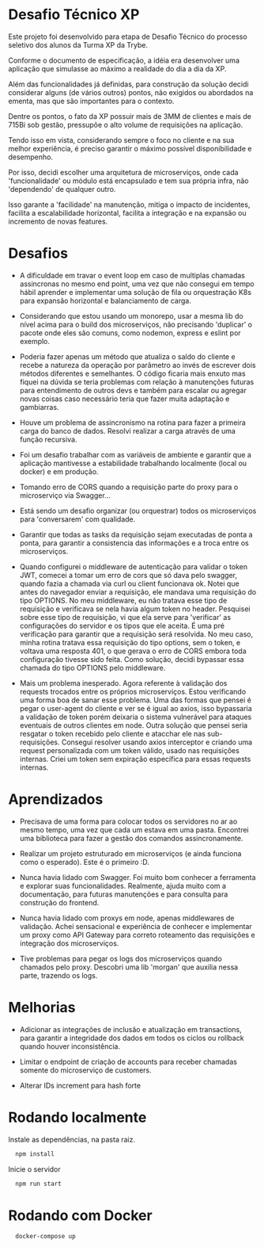 
# Desafio Técnico XP

Este projeto foi desenvolvido para etapa de Desafio Técnico do processo seletivo dos alunos da Turma XP da Trybe.

Conforme o documento de especificação, a idéia era desenvolver uma aplicação que simulasse
ao máximo a realidade do dia a dia da XP.

Além das funcionalidades já definidas, para construção da solução decidi considerar alguns (de vários outros) pontos,
não exigidos ou abordados na ementa, mas que são importantes para o contexto.

Dentre os pontos, o fato da XP possuir mais de 3MM de clientes e mais de 715Bi sob gestão, pressupõe o alto volume
de requisições na aplicação.

Tendo isso em vista, considerando sempre o foco no cliente e na sua melhor experiência, é preciso garantir
o máximo possível disponibilidade e desempenho.

Por isso, decidi escolher uma arquitetura de microserviços, onde cada 'funcionalidade' ou módulo está encapsulado
e tem sua própria infra, não 'dependendo' de qualquer outro.

Isso garante a 'facilidade' na manutenção, mitiga o impacto de incidentes, facilita a escalabilidade horizontal,
facilita a integração e na expansão ou incremento de novas features.

# Desafios

- A dificuldade em travar o event loop em caso de multiplas chamadas assincronas
no mesmo end point, uma vez que não consegui em tempo hábil aprender e implementar uma solução de fila
ou orquestração K8s para expansão horizontal e balanciamento de carga.

- Considerando que estou usando um monorepo, usar a mesma lib do nível acima para o build dos microserviços, não precisando 'duplicar' o pacote
onde eles são comuns, como nodemon, express e eslint por exemplo.

- Poderia fazer apenas um método que atualiza o saldo do cliente e recebe a natureza da operação por parâmetro ao invés de escrever dois métodos diferentes e semelhantes. O código ficaria mais enxuto mas fiquei na dúvida se teria problemas com relação à manutenções futuras para entendimento de outros devs e também para escalar ou agregar novas coisas caso necessário teria que fazer muita adaptação e gambiarras.

- Houve um problema de assincronismo na rotina para fazer a primeira carga do banco de dados. Resolvi realizar a carga através de uma função recursiva.

- Foi um desafio trabalhar com as variáveis de ambiente e garantir que a aplicação mantivesse a estabilidade trabalhando localmente (local ou docker) e em produção.

- Tomando erro de CORS quando a requisição parte do proxy para o microserviço via Swagger...

- Está sendo um desafio organizar (ou orquestrar) todos os microserviços para 'conversarem' com qualidade.

- Garantir que todas as tasks da requisição sejam executadas de ponta a ponta, para garantir a consistencia das informações e a troca entre os microserviços.

- Quando configurei o middleware de autenticação para validar o token JWT, comecei a tomar um erro de cors que só dava pelo swagger, quando fazia a chamada via curl ou client funcionava ok. Notei que antes do navegador enviar a requisição, ele mandava uma requisição do tipo OPTIONS. No meu middleware, eu não tratava esse tipo de requisição e verificava se nela havia algum token no header. Pesquisei sobre esse tipo de requisição, vi que ela serve para 'verificar' as configurações do servidor e os tipos que ele aceita. É uma pré verificação para garantir que a requisição será resolvida. No meu caso, minha rotina tratava essa requisição do tipo options, sem o token, e voltava uma resposta 401, o que gerava o erro de CORS embora toda configuração tivesse sido feita. Como solução, decidi bypassar essa chamada do tipo OPTIONS pelo middleware.

- Mais um problema inesperado. Agora referente à validação dos requests trocados entre os próprios microserviços.
Estou verificando uma forma boa de sanar esse problema. Uma das formas que pensei é pegar o user-agent do cliente e ver se é igual ao axios, isso bypassaria a validação de token porém deixaria o sistema vulnerável para ataques eventuais de outros clientes em node. Outra solução que pensei seria resgatar o token recebido pelo cliente e atacchar ele nas sub-requisições.
Consegui resolver usando axios interceptor e criando uma request personalizada com um token válido, usado nas requisições internas. Criei um token sem expiração específica para essas requests internas.

# Aprendizados

- Precisava de uma forma para colocar todos os servidores no ar ao mesmo tempo, 
uma vez que cada um estava em uma pasta. Encontrei uma biblioteca para fazer a gestão
dos comandos assincronamente.

- Realizar um projeto estruturado em microserviços (e ainda funciona como o esperado). Este é o primeiro :D.

- Nunca havia lidado com Swagger. Foi muito bom conhecer a ferramenta e explorar suas funcionalidades. Realmente, ajuda muito com a documentação, para futuras manutenções e para consulta para construção do frontend.

- Nunca havia lidado com proxys em node, apenas middlewares de validação. Achei sensacional e experiência de conhecer e implementar um proxy como API Gateway para correto roteamento das requisições e integração dos microserviços.

- Tive problemas para pegar os logs dos microserviços quando chamados pelo proxy. Descobri uma lib 'morgan' que auxilia nessa parte, trazendo os logs.

# Melhorias

- Adicionar as integrações de inclusão e atualização em transactions, para garantir a integridade dos dados em todos os ciclos ou rollback quando houver inconsistência.

- Limitar o endpoint de criação de accounts para receber chamadas somente do microserviço de customers.

- Alterar IDs increment para hash forte

# Rodando localmente

Instale as dependências, na pasta raiz.
```bash
  npm install
```

Inicie o servidor
```bash
  npm run start
```

# Rodando com Docker


```bash
  docker-compose up
```